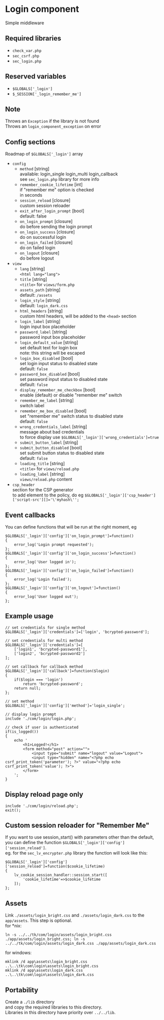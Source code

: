 # Login component
Simple middleware

## Required libraries
* `check_var.php`
* `sec_csrf.php`
* `sec_login.php`

## Reserved variables
* `$GLOBALS['_login']`
* `$_SESSION['_login_remember_me']`

## Note
Throws an `Exception` if the library is not found  
Throws an `login_component_exception` on error

## Config sections
Roadmap of `$GLOBALS['_login']` array
* `config`
	* `method` [string]  
		available: login_single login_multi login_callback  
		see `sec_login.php` library for more info
	* `remember_cookie_lifetime` [int]  
		if "remember me" option is checked  
		in seconds
	* `session_reload` [closure]  
		custom session reloader
	* `exit_after_login_prompt` [bool]  
		default: false
	* `on_login_prompt` [closure]  
		do before sending the login prompt
	* `on_login_success` [closure]  
		do on successful login
	* `on_login_failed` [closure]  
		do on failed login
	* `on_logout` [closure]  
		do before logout
* `view`
	* `lang` [string]  
		`<html lang="lang">`
	* `title` [string]  
		`<title>` for `views/form.php`
	* `assets_path` [string]  
		default: `/assets`
	* `login_style` [string]  
		default: `login_dark.css`
	* `html_headers` [string]  
		custom html headers, will be added to the `<head>` section
	* `login_label` [string]  
		login input box placeholder
	* `password_label` [string]  
		password input box placeholder
	* `login_default_value` [string]  
		set default text for login box  
		note: this string will be escaped
	* `login_box_disabled` [bool]  
		set login input status to disabled state  
		default: `false`
	* `password_box_disabled` [bool]  
		set password input status to disabled state  
		default: `false`
	* `display_remember_me_checkbox` [bool]  
		enable (default) or disable "remember me" switch
	* `remember_me_label` [string]  
		switch label
	* `remember_me_box_disabled` [bool]  
		set "remember me" switch status to disabled state  
		default: `false`
	* `wrong_credentials_label` [string]  
		message about bad credentials  
		to force display use `$GLOBALS['_login']['wrong_credentials']=true`
	* `submit_button_label` [string]
	* `submit_button_disabled` [bool]  
		set submit button status to disabled state  
		default: `false`
	* `loading_title` [string]  
		`<title>` for `views/reload.php`
	* `loading_label` [string]  
		`views/reload.php` content
* `csp_header`  
	section for the CSP generator  
	to add element to the policy, do eg `$GLOBALS['_login']['csp_header']['script-src'][]='\'myhash\'';`

## Event callbacks
You can define functions that will be run at the right moment, eg
```
$GLOBALS['_login']['config']['on_login_prompt']=function()
{
	error_log('Login prompt requested');
};
$GLOBALS['_login']['config']['on_login_success']=function()
{
	error_log('User logged in');
};
$GLOBALS['_login']['config']['on_login_failed']=function()
{
	error_log('Login failed');
};
$GLOBALS['_login']['config']['on_logout']=function()
{
	error_log('User logged out');
};
```

## Example usage
```
// set credentials for single method
$GLOBALS['_login']['credentials']=['login', 'bcrypted-password'];

// set credentials for multi method
$GLOBALS['_login']['credentials']=[
	['login1', 'bcrypted-password1'],
	['login2', 'bcrypted-password2']
];

// set callback for callback method
$GLOBALS['_login']['callback']=function($login)
{
	if($login === 'login')
		return 'bcrypted-password';
	return null;
};

// set method
$GLOBALS['_login']['config']['method']='login_single';

// display login prompt
include './com/login/login.php';

// check if user is authenticated
if(is_logged())
{
	echo '
		<h1>Logged!</h1>
		<form method="post" action="">
			<input type="submit" name="logout" value="Logout">
			<input type="hidden" name="<?php echo csrf_print_token('parameter'); ?>" value="<?php echo csrf_print_token('value'); ?>">
		</form>
	';
}
```

## Display reload page only
```
include './com/login/reload.php';
exit();
```

## Custom session reloader for "Remember Me"
If you want to use session_start() with parameters other than the default,  
you can define the function `$GLOBALS['_login']['config']['session_reload']`.  
eg. for the `sec_lv_encrypter.php` library the function will look like this:
```
$GLOBALS['_login']['config']['session_reload']=function($cookie_lifetime)
{
	lv_cookie_session_handler::session_start([
		'cookie_lifetime'=>$cookie_lifetime
	]);
};
```

## Assets
Link `./assets/login_bright.css` and `./assets/login_dark.css` to the `app/assets`. This step is optional.  
for *nix:
```
ln -s ../../tk/com/login/assets/login_bright.css ./app/assets/login_bright.css; ln -s ../../tk/com/login/assets/login_dark.css ./app/assets/login_dark.css
```
for windows:
```
mklink /d app\assets\login_bright.css ..\..\tk\com\login\assets\login_bright.css
mklink /d app\assets\login_dark.css ..\..\tk\com\login\assets\login_dark.css
```

## Portability
Create a `./lib` directory  
and copy the required libraries to this directory.  
Libraries in this directory have priority over `../../lib`.
